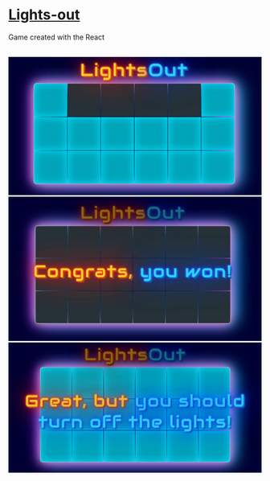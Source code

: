 # [Lights-out](https://michal-w-dev.github.io/Lights-out/)
<p> Game created with the React </p>
<br>
<img src="imgs/readme1.png" width="700px">
<img src="imgs/readme3.png" width="700px">
<img src="imgs/readme4.png" width="700px">
